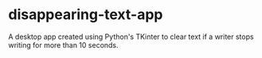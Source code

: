 # disappearing-text-app
A desktop app created using Python's TKinter to clear text if a writer stops writing for more than 10 seconds.
